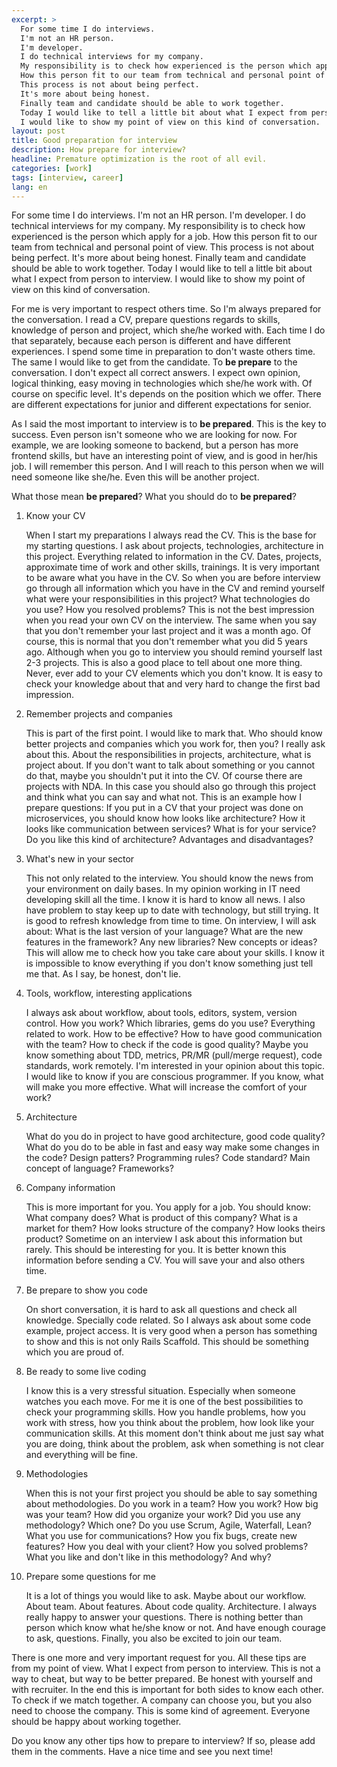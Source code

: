 ```yaml
---
excerpt: >
  For some time I do interviews.
  I'm not an HR person.
  I'm developer.
  I do technical interviews for my company.
  My responsibility is to check how experienced is the person which apply for a job.
  How this person fit to our team from technical and personal point of view.
  This process is not about being perfect.
  It's more about being honest.
  Finally team and candidate should be able to work together.
  Today I would like to tell a little bit about what I expect from person to interview.
  I would like to show my point of view on this kind of conversation.
layout: post
title: Good preparation for interview
description: How prepare for interview?
headline: Premature optimization is the root of all evil.
categories: [work]
tags: [interview, career]
lang: en
---
```


For some time I do interviews. I'm not an HR person. I'm developer. I do technical interviews for my company. My responsibility is to check how experienced is the person which apply for a job. How this person fit to our team from technical and personal point of view. This process is not about being perfect. It's more about being honest. Finally team and candidate should be able to work together. Today I would like to tell a little bit about what I expect from person to interview. I would like to show my point of view on this kind of conversation.

For me is very important to respect others time. So I'm always prepared for the conversation. I read a CV, prepare questions regards to skills, knowledge of person and project, which she/he worked with. Each time I do that separately, because each person is different and have different experiences. I spend some time in preparation to don't waste others time. The same I would like to get from the candidate. To **be prepare** to the conversation. I don't expect all correct answers. I expect own opinion, logical thinking, easy moving in technologies which she/he work with. Of course on specific level. It's depends on the position which we offer. There are different expectations for junior and different expectations for senior.

As I said the most important to interview is to **be prepared**. This is the key to success. Even person isn't someone who we are looking for now. For example, we are looking someone to backend, but a person has more frontend skills, but have an interesting point of view, and is good in her/his job. I will remember this person. And I will reach to this person when we will need someone like she/he. Even this will be another project.

What those mean **be prepared**? What you should do to **be prepared**?

1. Know your CV

    When I start my preparations I always read the CV. This is the base for my starting questions. I ask about projects, technologies, architecture in this project. Everything related to information in the CV. Dates, projects, approximate time of work and other skills, trainings. It is very important to be aware what you have in the CV. So when you are before interview go through all information which you have in the CV and remind yourself what were your responsibilities in this project? What technologies do you use? How you resolved problems? This is not the best impression when you read your own CV on the interview. The same when you say that you don't remember your last project and it was a month ago. Of course, this is normal that you don't remember what you did 5 years ago. Although when you go to interview you should remind yourself last 2-3 projects. This is also a good place to tell about one more thing. Never, ever add to your CV elements which you don't know. It is easy to check your knowledge about that and very hard to change the first bad impression.

2. Remember projects and companies

    This is part of the first point. I would like to mark that. Who should know better projects and companies which you work for, then you? I really ask about this. About the responsibilities in projects, architecture, what is project about. If you don't want to talk about something or you cannot do that, maybe you shouldn't put it into the CV. Of course there are projects with NDA. In this case you should also go through this project and think what you can say and what not. This is an example how I prepare questions: If you put in a CV that your project was done on microservices, you should know how looks like architecture? How it looks like communication between services? What is for your service? Do you like this kind of architecture? Advantages and disadvantages?

3. What's new in your sector

    This not only related to the interview. You should know the news from your environment on daily bases. In my opinion working in IT need developing skill all the time. I know it is hard to know all news. I also have problem to stay keep up to date with technology, but still trying. It is good to refresh knowledge from time to time. On interview, I will ask about: What is the last version of your language? What are the new features in the framework? Any new libraries? New concepts or ideas? This will allow me to check how you take care about your skills. I know it is impossible to know everything if you don't know something just tell me that. As I say, be honest, don't lie.

4. Tools, workflow, interesting applications

    I always ask about workflow, about tools, editors, system, version control. How you work? Which libraries, gems do you use? Everything related to work. How to be effective? How to have good communication with the team? How to check if the code is good quality? Maybe you know something about TDD, metrics, PR/MR (pull/merge request), code standards, work remotely. I'm interested in your opinion about this topic. I would like to know if you are conscious programmer. If you know, what will make you more effective. What will increase the comfort of your work?

5. Architecture

    What do you do in project to have good architecture, good code quality? What do you do to be able in fast and easy way make some changes in the code? Design patters? Programming rules? Code standard? Main concept of language? Frameworks?

6. Company information

    This is more important for you. You apply for a job. You should know: What company does? What is product of this company? What is a market for them? How looks structure of the company? How looks theirs product? Sometime on an interview I ask about this information but rarely. This should be interesting for you. It is better known this information before sending a CV. You will save your and also others time.

7. Be prepare to show you code

    On short conversation, it is hard to ask all questions and check all knowledge. Specially code related. So I always ask about some code example, project access. It is very good when a person has something to show and this is not only Rails Scaffold. This should be something which you are proud of.

8.  Be ready to some live coding

    I know this is a very stressful situation. Especially when someone watches you each move. For me it is one of the best possibilities to check your programming skills. How you handle problems, how you work with stress, how you think about the problem, how look like your communication skills. At this moment don't think about me just say what you are doing, think about the problem, ask when something is not clear and everything will be fine.

9. Methodologies

    When this is not your first project you should be able to say something about methodologies. Do you work in a team? How you work? How big was your team? How did you organize your work? Did you use any methodology? Which one? Do you use Scrum, Agile, Waterfall, Lean? What you use for communications? How you fix bugs, create new features? How you deal with your client? How you solved problems? What you like and don't like in this methodology? And why?

10. Prepare some questions for me

    It is a lot of things you would like to ask. Maybe about our workflow. About team. About features. About code quality. Architecture. I always really happy to answer your questions. There is nothing better than person which know what he/she know or not. And have enough courage to ask, questions. Finally, you also be excited to join our team.

There is one more and very important request for you. All these tips are from my point of view. What I expect from person to interview. This is not a way to cheat, but way to be better prepared. Be honest with yourself and with recruiter. In the end this is important for both sides to know each other. To check if we match together. A company can choose you, but you also need to choose the company. This is some kind of agreement. Everyone should be happy about working together.

Do you know any other tips how to prepare to interview? If so, please add them in the comments. Have a nice time and see you next time!

